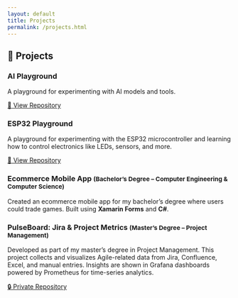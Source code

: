 ```yaml
---
layout: default
title: Projects
permalink: /projects.html
---
```


<h2 class="projects-title">🚀 Projects</h2>

<section class="projects-grid">

  <article class="project-card">
    <h3>AI Playground</h3>
    <p>
      A playground for experimenting with AI models and tools.
    </p>
    <a class="btn" href="https://github.com/vinersar31/ai_playground"
       target="_blank" rel="noopener noreferrer">
      🔗 View Repository
    </a>
  </article>

  <article class="project-card">
    <h3>ESP32 Playground</h3>
    <p>
      A playground for experimenting with the ESP32 microcontroller and
      learning how to control electronics like LEDs, sensors, and more.
    </p>
    <a class="btn" href="https://github.com/vinersar31/esp32_playground"
       target="_blank" rel="noopener noreferrer">
      🔗 View Repository
    </a>
  </article>

  <article class="project-card">
    <h3>
      Ecommerce Mobile App
      <small>(Bachelor’s Degree – Computer Engineering &amp; Computer Science)</small>
    </h3>
    <p>
      Created an ecommerce mobile app for my bachelor’s degree where users
      could trade games. Built using <strong>Xamarin Forms</strong> and
      <strong>C#</strong>.
    </p>
  </article>

  <article class="project-card">
    <h3>
      PulseBoard: Jira &amp; Project Metrics
      <small>(Master’s Degree – Project Management)</small>
    </h3>
    <p>
      Developed as part of my master’s degree in Project Management. This
      project collects and visualizes Agile-related data from Jira,
      Confluence, Excel, and manual entries. Insights are shown in
      Grafana dashboards powered by Prometheus for time-series analytics.
    </p>
    <a class="btn btn-private"
     href="https://github.com/vinersar31/pulse_board"
     target="_blank" rel="noopener noreferrer"
     title="Private Repository (only accessible with permission)">
    🔒 Private Repository
    </a>
  </article>

</section>
